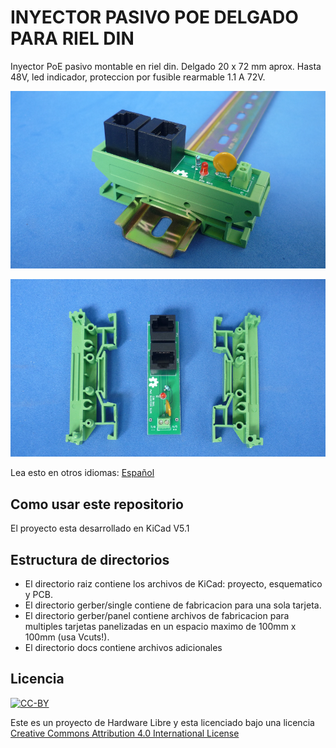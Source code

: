 # INYECTOR PASIVO POE DELGADO PARA RIEL DIN 

Inyector PoE pasivo montable en riel din. Delgado 20 x 72 mm aprox. Hasta 48V, led indicador, proteccion por fusible rearmable 1.1 A 72V.

![DIN-RAIL](dinpoeslimrail.png.png)

![PIECES](dinpoeslimpieces.png)

Lea esto en otros idiomas: [Español](docs/README.es.md)
## Como usar este repositorio

El proyecto esta desarrollado en KiCad V5.1

## Estructura de directorios

* El directorio raiz contiene los archivos de KiCad: proyecto, esquematico y PCB.
* El directorio gerber/single contiene de fabricacion para una sola tarjeta.
* El directorio gerber/panel contiene archivos de fabricacion para multiples tarjetas panelizadas en un espacio maximo de 100mm x 100mm (usa Vcuts!).
* El directorio docs contiene archivos adicionales

## Licencia
[![CC-BY](https://i.creativecommons.org/l/by/4.0/88x31.png)](https://creativecommons.org/licenses/by/4.0/)

Este es un proyecto de Hardware Libre y esta licenciado bajo una licencia [Creative Commons Attribution 4.0 International License](https://creativecommons.org/licenses/by/4.0/)
